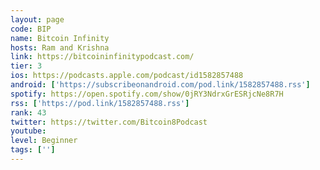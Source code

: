 ```yaml
---
layout: page
code: BIP
name: Bitcoin Infinity
hosts: Ram and Krishna
link: https://bitcoininfinitypodcast.com/
tier: 3
ios: https://podcasts.apple.com/podcast/id1582857488
android: ['https://subscribeonandroid.com/pod.link/1582857488.rss']
spotify: https://open.spotify.com/show/0jRY3NdrxGrESRjcNe8R7H
rss: ['https://pod.link/1582857488.rss']
rank: 43
twitter: https://twitter.com/Bitcoin8Podcast
youtube: 
level: Beginner
tags: ['']
---
```

